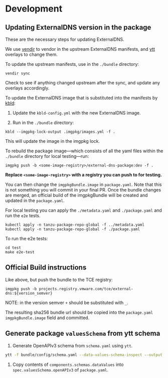 # Development

## Updating ExternalDNS version in the package

These are the necessary steps for updating ExternalDNS.

We use [vendir](https://carvel.dev/vendir/) to vendor in the upstream
ExternalDNS manifests, and [ytt](https://carvel.dev/ytt/) overlays to change
them.

To update the upstream manifests, use in the `./bundle` directory:

```shell
vendir sync
```

Check to see if anything changed upstream after the sync, and update
any overlays accordingly.

To update the ExternalDNS image that is substituted into the manifests by
[kbld](https://carvel.dev/kbld/):

1. Update the `kbld-config.yml` with the new ExternalDNS image.

2. Run in the `./bundle` directory:

```shell
kbld --imgpkg-lock-output .imgpkg/images.yml -f .
```

This will update the image in the imgpkg lock.

To rebuild the package image—which consists of all the yaml files within the `./bundle`
directory for local testing—run:

```shell
imgpkg push -b <some-image-registry>/external-dns-package:dev -f .
```

**Replace `<some-image-registry>` with a registry you can push to for testing.**

You can then change the `imgpkgBundle.image` in `package.yaml`. Note that this is
not something you will commit in your final PR. Once the bundle changes are
merged, an official build of the imgpkgBundle will be created and updated in the
`package.yaml`.

For local testing you can apply the `./metadata.yaml` and `./package.yaml` and
run the `e2e` tests.

```shell
kubectl apply -n tanzu-package-repo-global -f ../metadata.yaml
kubectl apply -n tanzu-package-repo-global -f ./package.yaml
```

To run the e2e tests:

```shell
cd test
make e2e-test
```

## Official Build instructions

Like above, but push the bundle to the TCE registry:

```shell
imgpkg push -b projects.registry.vmware.com/tce/external-dns:${version_semver}
```

NOTE: in the version semver `+` should be substituted with `_`.

The resulting sha256 bundle url should be copied into the `package.yaml`
`imgpkgBundle.image` field and committed.

## Generate package `valuesSchema` from ytt schema

1. Generate OpenAPIv3 schema from `schema.yaml` using `ytt`.

```bash
ytt -f bundle/config/schema.yaml --data-values-schema-inspect --output openapi-v3
```

1. Copy contents of `components.schemas.dataValues` into
`spec.valuesSchema.openAPIv3` of `package.yaml`.
